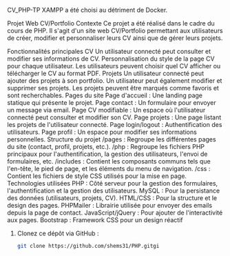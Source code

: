 CV_PHP-TP
XAMPP a été choisi au détriment de Docker.

Projet Web CV/Portfolio
Contexte
Ce projet a été réalisé dans le cadre du cours de PHP. Il s'agit d'un site web CV/Portfolio permettant aux utilisateurs de créer, modifier et personnaliser leurs CV ainsi que de gérer leurs projets.

Fonctionnalités principales
CV
Un utilisateur connecté peut consulter et modifier ses informations de CV.
Personnalisation du style de la page CV pour chaque utilisateur.
Les utilisateurs peuvent choisir quel CV afficher ou télécharger le CV au format PDF.
Projets
Un utilisateur connecté peut ajouter des projets à son portfolio.
Un utilisateur peut également modifier et supprimer ses projets.
Les projets peuvent être marqués comme favoris et sont recherchables.
Pages du site
Page d'accueil : Une landing page statique qui présente le projet.
Page contact : Un formulaire pour envoyer un message via email.
Page CV modifiable : Un espace où l'utilisateur connecté peut consulter et modifier son CV.
Page projets : Une page listant les projets de l'utilisateur connecté.
Page login/logout : Authentification des utilisateurs.
Page profil : Un espace pour modifier ses informations personnelles.
Structure du projet
/pages : Regroupe les différentes pages du site (contact, profil, projets, etc.).
/php : Regroupe les fichiers PHP principaux pour l'authentification, la gestion des utilisateurs, l'envoi de formulaires, etc.
/includes : Contient les composants communs tels que l'en-tête, le pied de page, et les éléments du menu de navigation.
/css : Contient les fichiers de style CSS utilisés pour la mise en page.
Technologies utilisées
PHP : Côté serveur pour la gestion des formulaires, l'authentification et la gestion des utilisateurs.
MySQL : Pour la persistance des données (utilisateurs, projets, CV).
HTML/CSS : Pour la structure et le design des pages.
PHPMailer : Librairie utilisée pour envoyer des emails depuis la page de contact.
JavaScript/jQuery : Pour ajouter de l'interactivité aux pages.
Bootstrap : Framework CSS pour un design réactif
1. Clonez ce dépôt via GitHub :
   ```bash
   git clone https://github.com/shems31/PHP.gitgi
